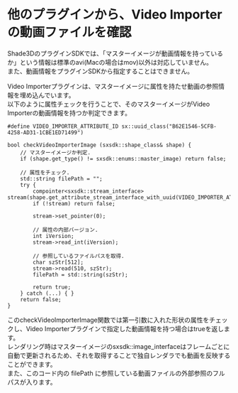 # 他のプラグインから、Video Importerの動画ファイルを確認

Shade3DのプラグインSDKでは、「マスターイメージが動画情報を持っているか」という情報は標準のavi(Macの場合はmov)以外は対応していません。    
また、動画情報をプラグインSDKから指定することはできません。    

Video Importerプラグインは、マスターイメージに属性を持たせ動画の参照情報を埋め込んでいます。     
以下のように属性チェックを行うことで、そのマスターイメージがVideo Importerの動画情報を持つか判定できます。    

    #define VIDEO_IMPORTER_ATTRIBUTE_ID sx::uuid_class("B62E1546-5CFB-4258-AD31-1CBE1ED71499")
    
    bool checkVideoImporterImage (sxsdk::shape_class& shape) {
        // マスターイメージか判定.
        if (shape.get_type() != sxsdk::enums::master_image) return false;
        
        // 属性をチェック.
        std::string filePath = "";
        try {
            compointer<sxsdk::stream_interface> stream(shape.get_attribute_stream_interface_with_uuid(VIDEO_IMPORTER_ATTRIBUTE_ID));
            if (!stream) return false;
            
            stream->set_pointer(0);
            
            // 属性の内部バージョン.
            int iVersion;
            stream->read_int(iVersion);
            
            // 参照しているファイルパスを取得.
            char szStr[512];
            stream->read(510, szStr);
            filePath = std::string(szStr);
            
            return true;
        } catch (...) { }
        return false;
    }

このcheckVideoImporterImage関数では第一引数に入れた形状の属性をチェックし、Video Importerプラグインで指定した動画情報を持つ場合はtrueを返します。     
レンダリング時はマスターイメージのsxsdk::image_interfaceはフレームごとに自動で更新されるため、それを取得することで独自レンダラでも動画を反映することができます。     
また、このコード内の filePath に参照している動画ファイルの外部参照のフルパスが入ります。    

